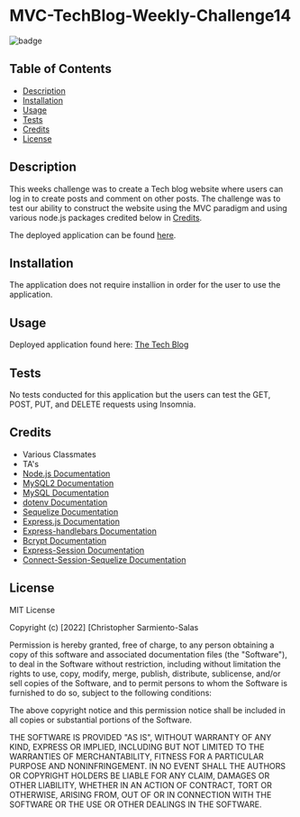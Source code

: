 # MVC-TechBlog-Weekly-Challenge14

![badge](https://img.shields.io/badge/license-MIT%20License-blue)

## Table of Contents

- [Description](#description)
- [Installation](#installation)
- [Usage](#usage)
- [Tests](#tests)
- [Credits](#credits)
- [License](#license)

## Description

This weeks challenge was to create a Tech blog website where users can log in to create posts and comment on other posts. The challenge was to test our ability to construct the website using the MVC paradigm and using various node.js packages credited below in [Credits](#credits).

The deployed application can be found [here](https://young-reaches-69054.herokuapp.com/).

## Installation

The application does not require installion in order for the user to use the application.

## Usage

Deployed application found here: [The Tech Blog](https://young-reaches-69054.herokuapp.com/)

## Tests

No tests conducted for this application but the users can test the GET, POST, PUT, and DELETE requests using Insomnia.

## Credits

- Various Classmates
- TA's
- [Node.js Documentation](https://nodejs.org/en/docs/)
- [MySQL2 Documentation](https://www.npmjs.com/package/mysql2#documentation)
- [MySQL Documentation](https://dev.mysql.com/doc/refman/8.0/en/)
- [dotenv Documentation](https://www.npmjs.com/package/dotenv)
- [Sequelize Documentation](https://sequelize.org/docs/v6/)
- [Express.js Documentation](http://expressjs.com/en/4x/api.html)
- [Express-handlebars Documentation](https://www.npmjs.com/package/express-handlebars)
- [Bcrypt Documentation](https://www.npmjs.com/package/bcrypt)
- [Express-Session Documentation](https://www.npmjs.com/package/express-session)
- [Connect-Session-Sequelize Documentation](https://www.npmjs.com/package/connect-session-sequelize)

## License

MIT License

Copyright (c) [2022] [Christopher Sarmiento-Salas

Permission is hereby granted, free of charge, to any person obtaining a copy
of this software and associated documentation files (the "Software"), to deal
in the Software without restriction, including without limitation the rights
to use, copy, modify, merge, publish, distribute, sublicense, and/or sell
copies of the Software, and to permit persons to whom the Software is
furnished to do so, subject to the following conditions:

The above copyright notice and this permission notice shall be included in all
copies or substantial portions of the Software.

THE SOFTWARE IS PROVIDED "AS IS", WITHOUT WARRANTY OF ANY KIND, EXPRESS OR
IMPLIED, INCLUDING BUT NOT LIMITED TO THE WARRANTIES OF MERCHANTABILITY,
FITNESS FOR A PARTICULAR PURPOSE AND NONINFRINGEMENT. IN NO EVENT SHALL THE
AUTHORS OR COPYRIGHT HOLDERS BE LIABLE FOR ANY CLAIM, DAMAGES OR OTHER
LIABILITY, WHETHER IN AN ACTION OF CONTRACT, TORT OR OTHERWISE, ARISING FROM,
OUT OF OR IN CONNECTION WITH THE SOFTWARE OR THE USE OR OTHER DEALINGS IN THE
SOFTWARE.
